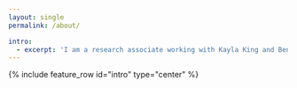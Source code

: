```yaml
---
layout: single
permalink: /about/

intro: 
  - excerpt: 'I am a research associate working with Kayla King and Ben Ashby. My work has been split between modelling various aspects of the COVID-19 pandemic and investigating the coevolutionary dynamics of mutualists and parasites in a population of hosts. Previously, I completed my PhD with Kit Yates on "Spatially extended hybrid methods in biology".'
---
```


{% include feature_row id="intro" type="center" %}
